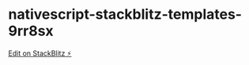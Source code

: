 # nativescript-stackblitz-templates-9rr8sx

[Edit on StackBlitz ⚡️](https://stackblitz.com/edit/nativescript-stackblitz-templates-9rr8sx)